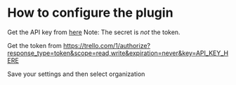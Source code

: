 How to configure the plugin
===========================

Get the API key from [here](https://trello.com/1/appKey/generate)
Note: The secret is *not* the token.

Get the token from
https://trello.com/1/authorize?response_type=token&scope=read,write&expiration=never&key=API_KEY_HERE

Save your settings and then select organization
